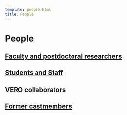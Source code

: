 ```yaml
---
template: people.html
title: People
---
```


# People

## [Faculty and postdoctoral researchers](pipages.md)

## [Students and Staff](studentsandstaff.md)

## VERO collaborators

## [Former castmembers](formercastmembers.md)